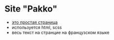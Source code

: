 # Site "Pakko"
- [это простая страница](https://anshink.github.io/pakko-site/)
- используется html, scss
- весь текст на странцие на французском языке
